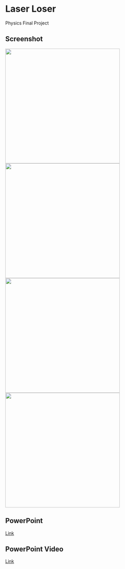 # Laser Loser
Physics Final Project
## Screenshot
<p float="left">
  <img src="https://raw.githubusercontent.com/ken6078/Laser-Loser/release/1.0.2/screenshot/menu.png" height="360" />
  <img src="https://raw.githubusercontent.com/ken6078/Laser-Loser/release/1.0.2/screenshot/gamePage.png" height="360" />
  <img src="https://raw.githubusercontent.com/ken6078/Laser-Loser/release/1.0.2/screenshot/gameTutorialPage.png" height="360" />
  <img src="https://raw.githubusercontent.com/ken6078/Laser-Loser/release/1.0.2/screenshot/physTutorialPage.png" height="360" />
</p>

## PowerPoint
[Link](https://github.com/ken6078/Laser-Loser/raw/release/1.0.2/PowerPoint/Report_v1.0.2.pptx)
## PowerPoint Video
[Link](https://youtu.be/-AumrIH5ins)
